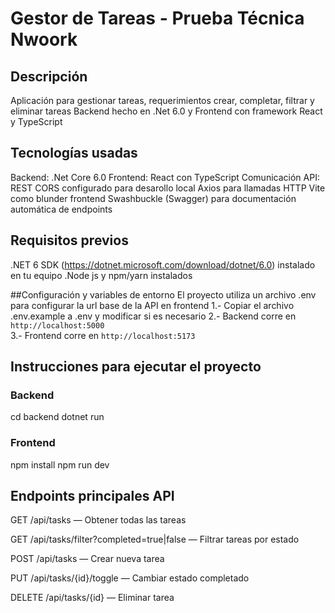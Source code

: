 # Gestor de Tareas - Prueba Técnica Nwoork

## Descripción

Aplicación para gestionar tareas, requerimientos crear, completar, filtrar y eliminar tareas
Backend hecho en .Net 6.0 y Frontend con framework React y TypeScript

## Tecnologías usadas

Backend: .Net Core 6.0
Frontend: React con TypeScript
Comunicación API: REST
CORS configurado para desarollo local
Axios para llamadas HTTP
Vite como blunder frontend
Swashbuckle (Swagger) para documentación automática de endpoints

## Requisitos previos
.NET 6 SDK (https://dotnet.microsoft.com/download/dotnet/6.0) instalado en tu equipo
.Node js y npm/yarn instalados

##Configuración y variables de entorno
El proyecto utiliza un archivo .env para configurar la url base de la API en frontend
1.- Copiar el archivo .env.example a .env y modificar si es necesario
2.- Backend corre en `http://localhost:5000`  
3.- Frontend corre en `http://localhost:5173`  

## Instrucciones para ejecutar el proyecto

### Backend
cd backend
dotnet run

### Frontend
npm install
npm run dev

## Endpoints principales API

GET /api/tasks — Obtener todas las tareas

GET /api/tasks/filter?completed=true|false — Filtrar tareas por estado

POST /api/tasks — Crear nueva tarea

PUT /api/tasks/{id}/toggle — Cambiar estado completado

DELETE /api/tasks/{id} — Eliminar tarea
